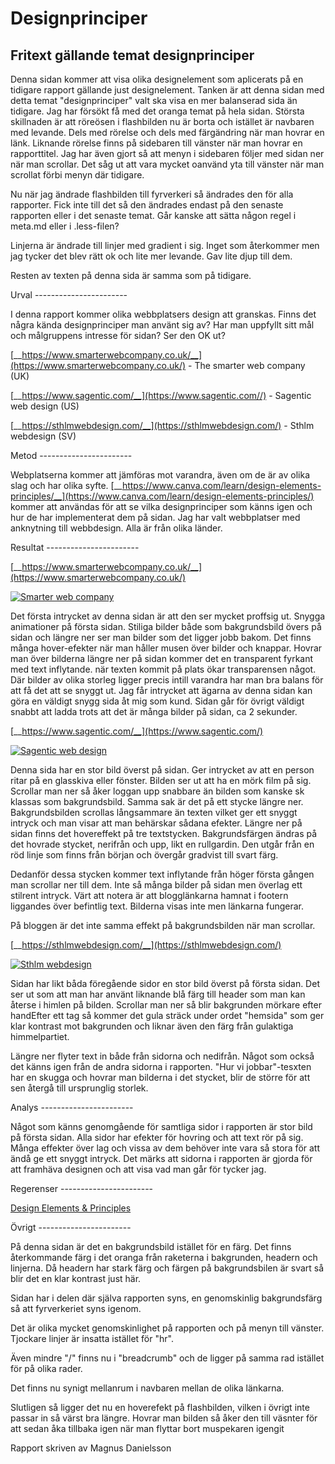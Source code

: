 ---
---
Designprinciper
=========================


Fritext gällande temat designprinciper
-----------------------

Denna sidan kommer att visa olika designelement som aplicerats på en tidigare rapport gällande just designelement. Tanken är att denna sidan med detta temat "designprinciper" valt ska visa en mer balanserad sida än tidigare. Jag har försökt få med det oranga temat på hela sidan. Största skillnaden är att röreösen i flashbilden nu är borta och istället är navbaren med levande. Dels med rörelse och dels med färgändring när man hovrar en länk. Liknande rörelse finns på sidebaren till vänster när man hovrar en rapporttitel. Jag har även gjort så att menyn i sidebaren följer med sidan ner när man scrollar. Det såg ut att vara mycket oanvänd yta till vänster när man scrollat förbi menyn där tidigare.

Nu när jag ändrade flashbilden till fyrverkeri så ändrades den för alla rapporter. Fick inte till det så den ändrades endast på den senaste rapporten eller i det senaste temat. Går kanske att sätta någon regel i meta.md eller i .less-filen?

Linjerna är ändrade till linjer med gradient i sig. Inget som återkommer men jag tycker det blev rätt ok och lite mer levande. Gav lite djup till dem.

Resten av texten på denna sida är samma som på tidigare.



<div class ="line-one"></div>
<div class ="line-two"></div>
Urval
-----------------------


I denna rapport kommer olika webbplatsers design att granskas. Finns det några kända designprinciper man använt sig av? Har man uppfyllt sitt mål och målgruppens intresse för sidan? Ser den OK ut?

[__https://www.smarterwebcompany.co.uk/__](https://www.smarterwebcompany.co.uk/) - The smarter web company (UK)

[__https://www.sagentic.com/__](https://www.sagentic.com//) - Sagentic web design (US)

[__https://sthlmwebdesign.com/__](https://sthlmwebdesign.com/) - Sthlm webdesign (SV)


<div class ="line-one"></div>
<div class ="line-two"></div>
Metod
-----------------------

Webplatserna kommer att jämföras mot varandra, även om de är av olika slag och har olika syfte. [__https://www.canva.com/learn/design-elements-principles/__](https://www.canva.com/learn/design-elements-principles/) kommer att användas för att se vilka designprinciper som känns igen och hur de har implementerat dem på sidan. Jag har valt webbplatser med anknytning till webbdesign. Alla är från olika länder.


<div class ="line-one"></div>
<div class ="line-two"></div>
Resultat
-----------------------

[__https://www.smarterwebcompany.co.uk/__](https://www.smarterwebcompany.co.uk/)

<a href="image/reportdesign/smarterwebcompany.png"><img src="image/reportdesign/smarterwebcompany.png" alt="Smarter web company"></a>

Det första intrycket av denna sidan är att den ser mycket proffsig ut. Snygga animationer på första sidan. Stiliga bilder både som bakgrundsbild övers på sidan och längre ner ser man bilder som det ligger jobb bakom. Det finns många hover-efekter när man håller musen över bilder och knappar. Hovrar man över bilderna längre ner på sidan kommer det en transparent fyrkant med text inflytande. när texten kommit på plats ökar transparensen något. Där bilder av olika storleg ligger precis intill varandra har man bra balans för att få det att se snyggt ut.
Jag får intrycket att ägarna av denna sidan kan göra en väldigt snygg sida åt mig som kund. Sidan går för övrigt väldigt snabbt att ladda trots att det är många bilder på sidan, ca 2 sekunder.

<div class ="line-one"></div>
<div class ="line-two"></div>

[__https://www.sagentic.com/__](https://www.sagentic.com/)

<a href="image/reportdesign/sagentic.png"><img src="image/reportdesign/sagentic.png" alt="Sagentic web design"></a>

Denna sida har en stor bild överst på sidan. Ger intrycket av att en person ritar på en glasskiva eller fönster. Bilden ser ut att ha en mörk film på sig. Scrollar man ner så åker loggan upp snabbare än bilden som kanske sk klassas som bakgrundsbild. Samma sak är det på ett stycke längre ner. Bakgrundsbilden scrollas långsammare än texten vilket ger ett snyggt intryck och man visar att man behärskar sådana efekter. Längre ner på sidan finns det hovereffekt på tre textstycken. Bakgrundsfärgen ändras på det hovrade stycket, nerifrån och upp, likt en rullgardin. Den utgår från en röd linje som finns från början och övergår gradvist till svart färg.

Dedanför dessa stycken kommer text inflytande från höger första gången man scrollar ner till dem. Inte så många bilder på sidan men överlag ett stilrent intryck. Värt att notera är att blogglänkarna hamnat i footern liggandes över befintlig text. Bilderna visas inte men länkarna fungerar.

På bloggen är det inte samma effekt på bakgrundsbilden när man scrollar.

<div class ="line-one"></div>
<div class ="line-two"></div>

[__https://sthlmwebdesign.com/__](https://sthlmwebdesign.com/)

<a href="image/reportdesign/sthlm.png"><img src="image/reportdesign/sthlm.png" alt="Sthlm webdesign"></a>

Sidan har likt båda föregående sidor en stor bild överst på första sidan. Det ser ut som att man har använt liknande blå färg till header som man kan återse i himlen på bilden. Scrollar man ner så blir bakgrunden mörkare efter handEfter ett tag så kommer det gula sträck under ordet "hemsida" som ger klar kontrast mot bakgrunden och liknar även den färg från gulaktiga himmelpartiet.

Längre ner flyter text in både från sidorna och nedifrån. Något som också det känns igen från de andra sidorna i rapporten. "Hur vi jobbar"-tesxten har en skugga och hovrar man bilderna i det stycket, blir de större för att sen återgå till ursprunglig storlek.


<div class ="line-one"></div>
<div class ="line-two"></div>
Analys
-----------------------

Något som känns genomgående för samtliga sidor i rapporten är stor bild på första sidan. Alla sidor har efekter för hovring och att text rör på sig. Många effekter över lag och vissa av dem behöver inte vara så stora för att ändå ge ett snyggt intryck. Det märks att sidorna i rapporten är gjorda för att framhäva designen och att visa vad man går för tycker jag.


<div class ="line-one"></div>
<div class ="line-two"></div>
Regerenser
-----------------------

[Design Elements & Principles](https://www.canva.com/learn/design-elements-principles/)


<div class ="line-one"></div>
<div class ="line-two"></div>
Övrigt
-----------------------

På denna sidan är det en bakgrundsbild istället för en färg. Det finns återkommande färg i det oranga från raketerna i bakgrunden, headern och linjerna. Då headern har stark färg och färgen på bakgrundsbilen är svart så blir det en klar kontrast just här.

Sidan har i delen där själva rapporten syns, en genomskinlig bakgrundsfärg så att fyrverkeriet syns igenom.

Det är olika mycket genomskinlighet på rapporten och på menyn till vänster. Tjockare linjer är insatta istället för "hr". 

Även mindre "/" finns nu i "breadcrumb" och de ligger på samma rad istället för på olika rader.

Det finns nu synigt mellanrum i navbaren mellan de olika länkarna. 

Slutligen så ligger det nu en hoverefekt på flashbilden, vilken i övrigt inte passar in så värst bra längre. Hovrar man bilden så åker den till väsnter för att sedan åka tillbaka igen när man flyttar bort muspekaren igengit

Rapport skriven av Magnus Danielsson

<div class ="line-one"></div>
<div class ="line-two"></div>